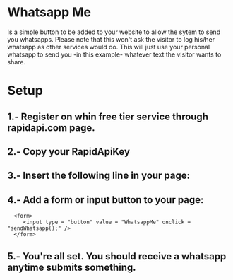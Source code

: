 # Whatsapp Me

Is a simple button to be added to your website to allow the sytem to send you whatsapps.
Please note that this won't ask the visitor to log his/her whatsapp as other services would do.
This will just use your personal whatsapp to send you -in this example- whatever text the visitor wants to share.

# Setup

## 1.- Register on whin free tier service through rapidapi.com page. 

## 2.- Copy your RapidApiKey

## 3.- Insert the following line in your page:

 <script src="https://api.inutil.info/wh2/js?rapidapikey=<your_RapidApiKey" async defer type="text/javascript"></script>
 
## 4.- Add a form or input button to your page:

      <form>  
         <input type = "button" value = "WhatsappMe" onclick = "sendWhatsapp();" /> 
      </form>
      
## 5.- You're all set. You should receive a whatsapp anytime submits something.

